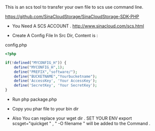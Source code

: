 This is an scs tool to transfer your own file to scs use command line.

https://github.com/SinaCloudStorage/SinaCloudStorage-SDK-PHP

* You Need A SCS ACCOUNT . 
http://www.sinacloud.com/scs.html

* Create A Config File In Src Dir, Content is :

config.php

```PHP 
<?php

if(!defined("MYCONFIG_H")) {
	define("MYCONFIG_H",1);
	define("PREFIX","software/");
	define("BUCKETNAME","Yourbucketname");
	define('AccessKey', 'Your AccessKey');
	define('SecretKey', 'Your SecretKey');
}

```

* Run php package.php

* Copy you phar file to your bin dir

*	Also You can replace your wget dir . 
	SET YOUR ENV export scsget="quickget " , " -O filename <URL>" will be added to the Command .
